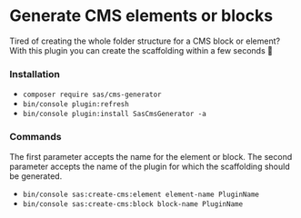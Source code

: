 # Generate CMS elements or blocks

Tired of creating the whole folder structure for a CMS block or element?
With this plugin you can create the scaffolding within a few seconds 🚀

### Installation

- `composer require sas/cms-generator`
- `bin/console plugin:refresh`
- `bin/console plugin:install SasCmsGenerator -a`

### Commands
The first parameter accepts the name for the element or block. 
The second parameter accepts the name of the plugin for which the scaffolding should be generated.

- `bin/console sas:create-cms:element element-name PluginName`
- `bin/console sas:create-cms:block block-name PluginName`
